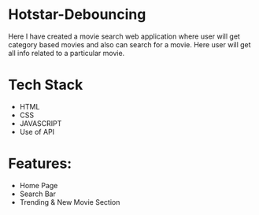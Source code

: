 # Hotstar-Debouncing
Here I have created a movie search web application where user will get category based movies and also can search for a movie. Here user will get all info related to a particular movie.


# Tech Stack
* HTML
* CSS
* JAVASCRIPT
* Use of API

# Features:
* Home Page
* Search Bar
* Trending & New Movie Section
